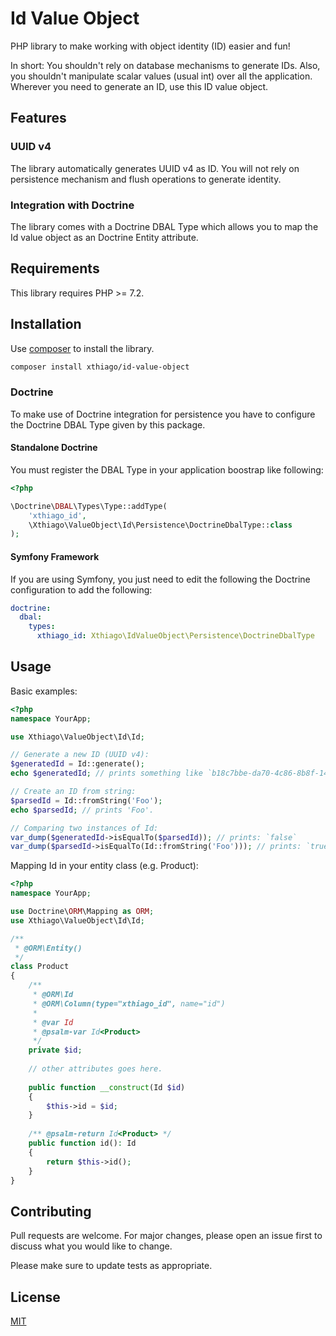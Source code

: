 # Id Value Object

PHP library to make working with object identity (ID) easier and fun!

In short: You shouldn't rely on database mechanisms to generate IDs. Also, you shouldn't manipulate scalar values (usual int) over all the application. Wherever you need to generate an ID, use this
ID value object.

## Features

### UUID v4

The library automatically generates UUID v4 as ID. You will not rely on persistence mechanism and flush operations to generate identity.

### Integration with Doctrine

The library comes with a Doctrine DBAL Type which allows you to map the Id value object as an Doctrine Entity attribute.

## Requirements

This library requires PHP >= 7.2.

## Installation

Use [composer](https://getcomposer.org/) to install the library.

```bash
composer install xthiago/id-value-object 
```

### Doctrine

To make use of Doctrine integration for persistence you have to configure the Doctrine DBAL Type given by this package.

#### Standalone Doctrine

You must register the DBAL Type in your application boostrap like following:

```php
<?php

\Doctrine\DBAL\Types\Type::addType(
    'xthiago_id', 
    \Xthiago\ValueObject\Id\Persistence\DoctrineDbalType::class
);
```

#### Symfony Framework

If you are using Symfony, you just need to edit the following the Doctrine configuration to add the following:

```yaml
doctrine:
  dbal:
    types:
      xthiago_id: Xthiago\IdValueObject\Persistence\DoctrineDbalType
```

## Usage

Basic examples:

```php
<?php
namespace YourApp;

use Xthiago\ValueObject\Id\Id;

// Generate a new ID (UUID v4):
$generatedId = Id::generate();
echo $generatedId; // prints something like `b18c7bbe-da70-4c86-8b8f-145abb21a7c7`.

// Create an ID from string:
$parsedId = Id::fromString('Foo');
echo $parsedId; // prints 'Foo'.

// Comparing two instances of Id:
var_dump($generatedId->isEqualTo($parsedId)); // prints: `false`
var_dump($parsedId->isEqualTo(Id::fromString('Foo'))); // prints: `true`   
````

Mapping Id in your entity class (e.g. Product):

```php
<?php
namespace YourApp;

use Doctrine\ORM\Mapping as ORM;
use Xthiago\ValueObject\Id\Id;

/**
 * @ORM\Entity()
 */
class Product
{
    /**
     * @ORM\Id
     * @ORM\Column(type="xthiago_id", name="id")
     *
     * @var Id 
     * @psalm-var Id<Product>   
     */
    private $id;
    
    // other attributes goes here.
    
    public function __construct(Id $id) 
    {
        $this->id = $id;
    }
    
    /** @psalm-return Id<Product> */
    public function id(): Id
    {
        return $this->id();
    }
}
```

## Contributing
Pull requests are welcome. For major changes, please open an issue first to discuss what you would like to change.

Please make sure to update tests as appropriate.

## License
[MIT](LICENSE)